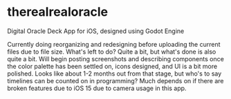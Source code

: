 # therealrealoracle
Digital Oracle Deck App for iOS, designed using Godot Engine

Currently doing reorganizing and redesigning before uploading the current files due to file size. What's left to do? Quite a bit, but what's done is also quite  a bit. Will begin posting screenshots and describing components once the color palette has been settled on, icons designed, and UI is a bit more polished. Looks like about 1-2 months out from that stage, but who's to say timelines can be counted on in programming? Much depends on if there are broken features due to iOS 15 due to camera usage in this app.
